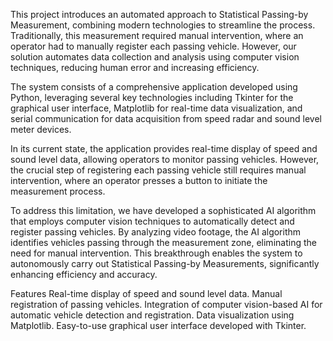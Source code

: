 This project introduces an automated approach to Statistical Passing-by Measurement, combining modern technologies to streamline the process. Traditionally, this measurement required manual intervention, where an operator had to manually register each passing vehicle. However, our solution automates data collection and analysis using computer vision techniques, reducing human error and increasing efficiency.

The system consists of a comprehensive application developed using Python, leveraging several key technologies including Tkinter for the graphical user interface, Matplotlib for real-time data visualization, and serial communication for data acquisition from speed radar and sound level meter devices.

In its current state, the application provides real-time display of speed and sound level data, allowing operators to monitor passing vehicles. However, the crucial step of registering each passing vehicle still requires manual intervention, where an operator presses a button to initiate the measurement process.

To address this limitation, we have developed a sophisticated AI algorithm that employs computer vision techniques to automatically detect and register passing vehicles. By analyzing video footage, the AI algorithm identifies vehicles passing through the measurement zone, eliminating the need for manual intervention. This breakthrough enables the system to autonomously carry out Statistical Passing-by Measurements, significantly enhancing efficiency and accuracy.

Features
Real-time display of speed and sound level data.
Manual registration of passing vehicles.
Integration of computer vision-based AI for automatic vehicle detection and registration.
Data visualization using Matplotlib.
Easy-to-use graphical user interface developed with Tkinter.
